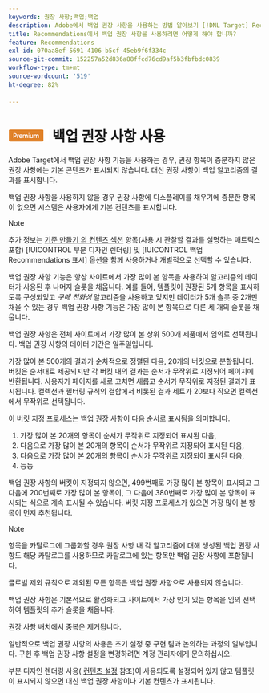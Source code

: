 ```yaml
---
keywords: 권장 사항;백업;백업
description: Adobe에서 백업 권장 사항을 사용하는 방법 알아보기 [!DNL Target] Recommendations. 권장 항목이 충분하지 않은 권장 사항에는 백업 알고리즘의 결과가 표시됩니다.
title: Recommendations에서 백업 권장 사항을 사용하려면 어떻게 해야 합니까?
feature: Recommendations
exl-id: 070aa8ef-5691-4106-b5cf-45eb9f6f334c
source-git-commit: 152257a52d836a88ffcd76cd9af5b3fbfbdc0839
workflow-type: tm+mt
source-wordcount: '519'
ht-degree: 82%

---
```


# ![PREMIUM](/help/main/assets/premium.png) 백업 권장 사항 사용

Adobe Target에서 백업 권장 사항 기능을 사용하는 경우, 권장 항목이 충분하지 않은 권장 사항에는 기본 콘텐츠가 표시되지 않습니다. 대신 권장 사항이 백업 알고리즘의 결과를 표시합니다.

백업 권장 사항을 사용하지 않을 경우 권장 사항에 디스플레이를 채우기에 충분한 항목이 없으면 시스템은 사용자에게 기본 컨텐츠를 표시합니다.

>[!NOTE]
>
>추가 정보는 [기준 만들기 의 컨텐츠 섹션](/help/main/c-recommendations/c-algorithms/create-new-algorithm.md#content) 항목(사용 시 관찰할 결과를 설명하는 매트릭스 포함) [!UICONTROL 부분 디자인 렌더링] 및 [!UICONTROL 백업 Recommendations 표시] 옵션을 함께 사용하거나 개별적으로 선택할 수 있습니다.

백업 권장 사항 기능은 항상 사이트에서 가장 많이 본 항목을 사용하여 알고리즘의 데이터가 사용된 후 나머지 슬롯을 채웁니다. 예를 들어, 템플릿이 권장된 5개 항목을 표시하도록 구성되었고 *구매 친화성* 알고리즘을 사용하고 있지만 데이터가 5개 슬롯 중 2개만 채울 수 있는 경우 백업 권장 사항 기능은 가장 많이 본 항목으로 다른 세 개의 슬롯을 채웁니다.

백업 권장 사항은 전체 사이트에서 가장 많이 본 상위 500개 제품에서 임의로 선택됩니다. 백업 권장 사항의 데이터 기간은 일주일입니다.

가장 많이 본 500개의 결과가 순차적으로 정렬된 다음, 20개의 버킷으로 분할됩니다. 버킷은 순서대로 제공되지만 각 버킷 내의 결과는 순서가 무작위로 지정되어 페이지에 반환됩니다. 사용자가 페이지를 새로 고치면 새롭고 순서가 무작위로 지정된 결과가 표시됩니다. 컬렉션과 필터링 규칙의 결합에서 비롯된 결과 세트가 20보다 작으면 컬렉션에서 무작위로 선택됩니다.

이 버킷 지정 프로세스는 백업 권장 사항이 다음 순서로 표시됨을 의미합니다.

1. 가장 많이 본 20개의 항목이 순서가 무작위로 지정되어 표시된 다음,
1. 다음으로 가장 많이 본 20개의 항목이 순서가 무작위로 지정되어 표시된 다음,
1. 다음으로 가장 많이 본 20개의 항목이 순서가 무작위로 지정되어 표시된 다음,
1. 등등

백업 권장 사항의 버킷이 지정되지 않으면, 499번째로 가장 많이 본 항목이 표시되고 그 다음에 200번째로 가장 많이 본 항목이, 그 다음에 380번째로 가장 많이 본 항목이 표시되는 식으로 계속 표시될 수 있습니다. 버킷 지정 프로세스가 있으면 가장 많이 본 항목이 먼저 추천됩니다.

>[!NOTE]
>
>항목을 카탈로그에 그룹화할 경우 권장 사항 내 각 알고리즘에 대해 생성된 백업 권장 사항도 해당 카탈로그를 사용하므로 카탈로그에 있는 항목만 백업 권장 사항에 포함됩니다.

글로벌 제외 규칙으로 제외된 모든 항목은 백업 권장 사항으로 사용되지 않습니다.

백업 권장 사항은 기본적으로 활성화되고 사이트에서 가장 인기 있는 항목을 임의 선택하여 템플릿의 추가 슬롯을 채웁니다.

권장 사항 배치에서 중복은 제거됩니다.

일반적으로 백업 권장 사항의 사용은 초기 설정 중 구현 팀과 논의하는 과정의 일부입니다. 구현 후 백업 권장 사항 설정을 변경하려면 계정 관리자에게 문의하십시오.

부분 디자인 렌더링 사용( [컨텐츠 설정](/help/main/c-recommendations/c-algorithms/create-new-algorithm.md#content) 참조)이 사용되도록 설정되어 있지 않고 템플릿이 표시되지 않으면 대신 백업 권장 사항이나 기본 컨텐츠가 표시됩니다.
